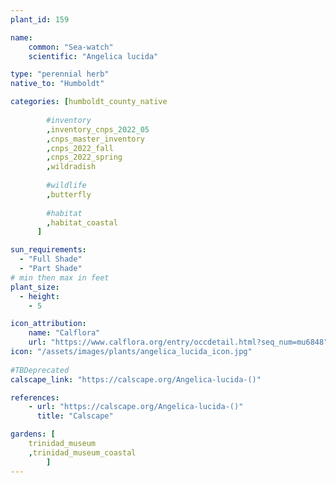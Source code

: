 ```yaml
---
plant_id: 159 

name: 
    common: "Sea-watch" 
    scientific: "Angelica lucida" 

type: "perennial herb"
native_to: "Humboldt"

categories: [humboldt_county_native
        
        #inventory 
        ,inventory_cnps_2022_05
        ,cnps_master_inventory
        ,cnps_2022_fall
        ,cnps_2022_spring
        ,wildradish
        
        #wildlife
        ,butterfly
        
        #habitat
        ,habitat_coastal
      ]

sun_requirements:
  - "Full Shade"
  - "Part Shade"
# min then max in feet
plant_size:
  - height: 
    - 5 

icon_attribution: 
    name: "Calflora"
    url: "https://www.calflora.org/entry/occdetail.html?seq_num=mu6848"
icon: "/assets/images/plants/angelica_lucida_icon.jpg"
 
#TBDeprecated
calscape_link: "https://calscape.org/Angelica-lucida-()"

references:
    - url: "https://calscape.org/Angelica-lucida-()"
      title: "Calscape"

gardens: [ 
    trinidad_museum
    ,trinidad_museum_coastal
        ]
---
```


